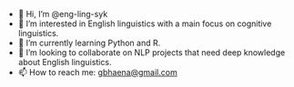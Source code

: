- 👋 Hi, I’m @eng-ling-syk
- 👀 I’m interested in English linguistics with a main focus on cognitive linguistics.
- 🌱 I’m currently learning Python and R.
- 💞️ I’m looking to collaborate on NLP projects that need deep knowledge about English linguistics.
- 📫 How to reach me: gbhaena@gmail.com

<!---
eng-ling-syk/eng-ling-syk is a ✨ special ✨ repository because its `README.md` (this file) appears on your GitHub profile.
You can click the Preview link to take a look at your changes.
--->
